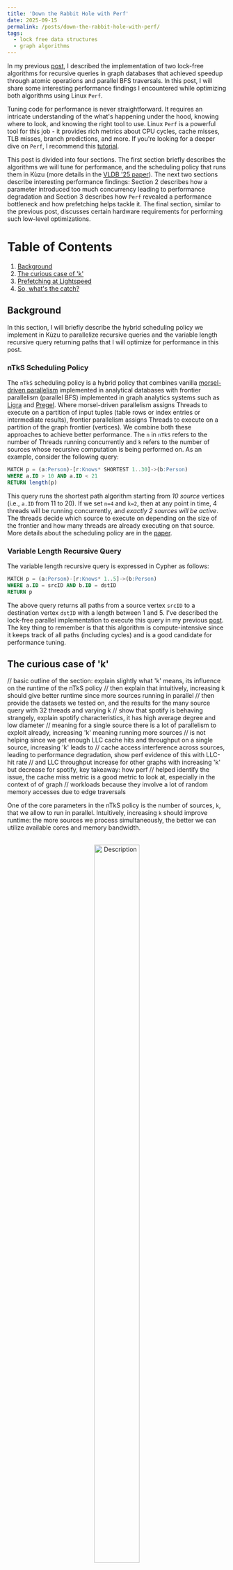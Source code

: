 ```yaml
---
title: 'Down the Rabbit Hole with Perf'
date: 2025-09-15
permalink: /posts/down-the-rabbit-hole-with-perf/
tags:
  - lock free data structures
  - graph algorithms
---
```


In my previous [post](https://anuchak.github.io/posts/anatomy-of-a-lock-free-algorithm/), I described
the implementation of two lock-free algorithms for recursive queries in graph databases that achieved speedup
through atomic operations and parallel BFS traversals. In this post, I will share some interesting performance
findings I encountered while optimizing both algorithms using Linux `Perf`.

Tuning code for performance is never straightforward. It requires an intricate understanding of the what's
happening under the hood, knowing where to look, and knowing the right tool to use. Linux `Perf` is a powerful
tool for this job - it provides rich metrics about CPU cycles, cache misses, TLB misses, branch predictions, and
more. If you're looking for a deeper dive on `Perf`, I recommend this [tutorial](https://github.com/NAThompson/performance_tuning_tutorial).

This post is divided into four sections. The first section briefly describes the algorithms we will tune for performance,
and the scheduling policy that runs them in Kùzu (more details in the [VLDB '25 paper](https://arxiv.org/abs/2508.19379)).
The next two sections describe interesting performance findings: Section 2 describes how a parameter introduced
too much concurrency leading to performance degradation and Section 3 describes how `Perf` revealed a performance 
bottleneck and how prefetching helps tackle it. The final section, similar to the previous post, discusses certain
hardware requirements for performing such low-level optimizations.

# Table of Contents
1. [Background](#Background)
2. [The curious case of 'k'](#the-curious-case-of-k)
3. [Prefetching at Lightspeed](#prefetching-at-lightspeed)
4. [So, what's the catch?](#so-whats-the-catch)


## Background

In this section, I will briefly describe the hybrid scheduling policy we implement in Kùzu to parallelize recursive
queries and the variable length recursive query returning paths that I will optimize for performance in this post.

### nTkS Scheduling Policy

The `nTkS` scheduling policy is a hybrid policy that combines vanilla [morsel-driven parallelism](https://db.in.tum.de/~leis/papers/morsels.pdf)
implemented in analytical databases with frontier parallelism (parallel BFS) implemented in graph analytics systems such
as [Ligra](https://jshun.csail.mit.edu/ligra.pdf) and [Pregel](https://15799.courses.cs.cmu.edu/fall2013/static/papers/p135-malewicz.pdf).
Where morsel-driven parallelism assigns Threads to execute on a partition of input tuples (table rows or index entries 
or intermediate results), frontier parallelism assigns Threads to execute on a partition of the graph frontier (vertices).
We combine both these approaches to achieve better performance. The `n` in `nTkS` refers to the 
number of Threads running concurrently and `k` refers to the number of sources whose recursive computation is being performed on.
As an example, consider the following query:

```sql
MATCH p = (a:Person)-[r:Knows* SHORTEST 1..30]->(b:Person)
WHERE a.ID > 10 AND a.ID < 21
RETURN length(p)
```

This query runs the shortest path algorithm starting from _10 source_ vertices (i.e., `a.ID` from 11 to 20).
If we set `n=4` and `k=2`, then at any point in time, 4 threads will be running concurrently, and _exactly 2 sources will
be active_. The threads decide which source to execute on depending on the size of the frontier and how many threads are
already executing on that source. More details about the scheduling policy are in the [paper](https://arxiv.org/abs/2508.19379).

### Variable Length Recursive Query

The variable length recursive query is expressed in Cypher as follows:

```sql
MATCH p = (a:Person)-[r:Knows* 1..5]->(b:Person)
WHERE a.ID = srcID AND b.ID = dstID
RETURN p
```

The above query returns all paths from a source vertex `srcID` to a destination vertex `dstID` with a length between 1 and 5.
I've described the lock-free parallel implementation to execute this query in my previous [post](https://anuchak.github.io/posts/anatomy-of-a-lock-free-algorithm/). 
The key thing to remember is that this algorithm is compute-intensive since it keeps track of all paths (including cycles)
and is a good candidate for performance tuning.

## The curious case of 'k'

// basic outline of the section: explain slightly what 'k' means, its influence on the runtime of the nTkS policy 
// then explain that intuitively, increasing k should give better runtime since more sources running in parallel 
// then provide the datasets we tested on, and the results for the many source query with 32 threads and varying k 
// show that spotify is behaving strangely, explain spotify characteristics, it has high average degree and low diameter 
// meaning for a single source there is a lot of parallelism to exploit already, increasing 'k' meaning running more sources 
// is not helping since we get enough LLC cache hits and throughput on a single source, increasing 'k' leads to 
// cache access interference across sources, leading to performance degradation, show perf evidence of this with LLC-hit rate 
// and LLC throughput increase for other graphs with increasing 'k' but decrease for spotify, key takeaway: how perf 
// helped identify the issue, the cache miss metric is a good metric to look at, especially in the context of of graph 
// workloads because they involve a lot of random memory accesses due to edge traversals

One of the core parameters in the nTkS policy is the number of sources, `k`, that we allow to run in parallel. 
Intuitively, increasing `k` should improve runtime: the more sources we process simultaneously, the better we can utilize
available cores and memory bandwidth.

<br>
<div style="text-align: center;">
  <figure style="display: inline-block; margin: 0;">
    <img src="/images/nTkS_policy.png" alt="Description" style="width: 65%;" />
    <figcaption style="text-align: center; font-size: 1.1rem;"><strong>Figure a</strong>: nTkS Runtime Policy </figcaption>
  </figure>
</div>
<br>

An alternative and more simple scheduling policy would be to simply run a single source at a time and parallelize
with all available threads. Then we don't need to worry about assigning threads to multiple source. However, this approach
leads to underutilization in practice since we are not able to parallelize a single source enough and get enough throughput.
We tested varying `k` on the following real-world + synthetic datasets:

<br>
<div style="display: flex; gap: 3rem; justify-content: center;">

  <div style="text-align: center;">
    <strong>Table: Datasets</strong>
    <table style="border-collapse: collapse; margin: 0 auto; font-size: 1.05rem;">
      <thead>
        <tr>
          <th style="border: 1px solid #ccc; padding: 8px 14px; text-align: center;"></th>
          <th style="border: 1px solid #ccc; padding: 8px 14px; text-align: center;">|V|</th>
          <th style="border: 1px solid #ccc; padding: 8px 14px; text-align: center;">|E|</th>
          <th style="border: 1px solid #ccc; padding: 8px 14px; text-align: center;">Avg Degree</th>
        </tr>
      </thead>
      <tbody>
        <tr>
          <td style="border: 1px solid #ccc; padding: 8px 14px;">LDBC-100</td>
          <td style="border: 1px solid #ccc; padding: 8px 14px;">448,626</td>
          <td style="border: 1px solid #ccc; padding: 8px 14px;">19,941,198</td>
          <td style="border: 1px solid #ccc; padding: 8px 14px;">44</td>
        </tr>
        <tr>
          <td style="border: 1px solid #ccc; padding: 8px 14px;">LiveJournal</td>
          <td style="border: 1px solid #ccc; padding: 8px 14px;">4,847,571</td>
          <td style="border: 1px solid #ccc; padding: 8px 14px;">68,993,773</td>
          <td style="border: 1px solid #ccc; padding: 8px 14px;">14</td>
        </tr>
        <tr>
          <td style="border: 1px solid #ccc; padding: 8px 14px;">Spotify</td>
          <td style="border: 1px solid #ccc; padding: 8px 14px;">3,604,454</td>
          <td style="border: 1px solid #ccc; padding: 8px 14px;">1,927,482,013</td>
          <td style="border: 1px solid #ccc; padding: 8px 14px;">535</td>
        </tr>
       <tr>
          <td style="border: 1px solid #ccc; padding: 8px 14px;">Graph500-28</td>
          <td style="border: 1px solid #ccc; padding: 8px 14px;">121,242,388</td>
          <td style="border: 1px solid #ccc; padding: 8px 14px;">4,236,163,958</td>
          <td style="border: 1px solid #ccc; padding: 8px 14px;">35</td>
       </tr>
      </tbody>
    </table>
  </div>
</div>
<br>

We ran a recursive join query, starting from 64 sources, keeping the total threads fixed at 32 threads while varying
`k` from 1 to 32 to see its effect on runtime. The following figure shows the improvement factor in runtime compared to 
`k=1` for each dataset:

<br>
<div style="text-align: center;">
  <figure style="display: inline-block; margin: 0;">
    <img src="/images/nTkS_experiment.png" alt="Description" style="width: 65%;" />
    <figcaption style="text-align: center; font-size: 1.1rem;"><strong>Figure b</strong>: Varying 'k' </figcaption>
  </figure>
</div>
<br>

As we notice from the figure, for most graphs (LDBC, LiveJournal, Graph500), increasing `k` leads to better performance 
with speedups of 2-3x, but for Spotify, increasing `k` actually leads to worse performance! Compared to the other datasets,
Spotify has a very high average degree (535) and this means that even a single source has a lot of parallelism to exploit.
This is where Linux `Perf` helped us identify the issue. We used `perf stat` to collect metrics for our query:

<br>
<div style="display: flex; gap: 3rem; justify-content: center;">
  <div style="text-align: center;">
    <strong>Table: Runtime (sec) vs LLC Throughput (LLC Tp, Million/s)</strong>
    <table style="border-collapse: collapse; margin: 0 auto; font-size: 1.05rem; border: 1px solid #777;">
      <thead>
        <tr>
          <th style="border: 1px solid #777; padding: 8px 14px;">Dataset</th>
          <th style="border: 1px solid #777; padding: 8px 14px;">Metric</th>
          <th style="border: 1px solid #777; padding: 8px 14px;">k=1</th>
          <th style="border: 1px solid #777; padding: 8px 14px;">k=2</th>
          <th style="border: 1px solid #777; padding: 8px 14px;">k=4</th>
          <th style="border: 1px solid #777; padding: 8px 14px;">k=8</th>
          <th style="border: 1px solid #777; padding: 8px 14px;">k=16</th>
          <th style="border: 1px solid #777; padding: 8px 14px;">k=32</th>
        </tr>
      </thead>
      <tbody>
        <tr>
          <td rowspan="3" style="border: 1px solid #777; padding: 8px 14px;">LDBC-100</td>
          <td style="border: 1px solid #777; padding: 8px 14px;">Time (s)</td>
          <td style="border: 1px solid #777;">4.1</td><td style="border: 1px solid #777;">3.3</td><td style="border: 1px solid #777;">2.3</td><td style="border: 1px solid #777;">1.5</td><td style="border: 1px solid #777;">1.3</td><td style="border: 1px solid #777;">1.2</td>
        </tr>
        <tr>
          <td style="border: 1px solid #777; padding: 8px 14px;">LLC Tp</td>
          <td style="border: 1px solid #777;">10.9</td><td style="border: 1px solid #777;">11.4</td><td style="border: 1px solid #777;">13.9</td><td style="border: 1px solid #777;">19.4</td><td style="border: 1px solid #777;">23.6</td><td style="border: 1px solid #777;">23.9</td>
        </tr>
        <tr>
          <td style="border: 1px solid #777; padding: 8px 14px;">CPU %</td>
          <td style="border: 1px solid #777;">66</td><td style="border: 1px solid #777;">78</td><td style="border: 1px solid #777;">85</td><td style="border: 1px solid #777;">88</td><td style="border: 1px solid #777;">95</td><td style="border: 1px solid #777;">98</td>
        </tr>
        <tr>
          <td rowspan="3" style="border: 1px solid #777; padding: 8px 14px;">LiveJournal</td>
          <td style="border: 1px solid #777; padding: 8px 14px;">Time (s)</td>
          <td style="border: 1px solid #777;">37.5</td><td style="border: 1px solid #777;">31.2</td><td style="border: 1px solid #777;">22.6</td><td style="border: 1px solid #777;">13.5</td><td style="border: 1px solid #777;">10.3</td><td style="border: 1px solid #777;">9.7</td>
        </tr>
        <tr>
          <td style="border: 1px solid #777; padding: 8px 14px;">LLC Tp</td>
          <td style="border: 1px solid #777;">6.2</td><td style="border: 1px solid #777;">6.5</td><td style="border: 1px solid #777;">7.2</td><td style="border: 1px solid #777;">9.5</td><td style="border: 1px solid #777;">10.7</td><td style="border: 1px solid #777;">10.9</td>
        </tr>
        <tr>
          <td style="border: 1px solid #777; padding: 8px 14px;">CPU %</td>
          <td style="border: 1px solid #777;">87</td><td style="border: 1px solid #777;">90</td><td style="border: 1px solid #777;">92</td><td style="border: 1px solid #777;">93</td><td style="border: 1px solid #777;">96</td><td style="border: 1px solid #777;">98</td>
        </tr>
        <tr>
          <td rowspan="3" style="border: 1px solid #777; padding: 8px 14px;">Spotify</td>
          <td style="border: 1px solid #777; padding: 8px 14px;">Time (s)</td>
          <td style="border: 1px solid #777;">82.8</td><td style="border: 1px solid #777;">71.8</td><td style="border: 1px solid #777;">68.7</td><td style="border: 1px solid #777;">73.0</td><td style="border: 1px solid #777;">82.8</td><td style="border: 1px solid #777;">95.6</td>
        </tr>
        <tr>
          <td style="border: 1px solid #777; padding: 8px 14px;">LLC Tp</td>
          <td style="border: 1px solid #777;">40.4</td><td style="border: 1px solid #777;">48.5</td><td style="border: 1px solid #777;">50.1</td><td style="border: 1px solid #777;">48.6</td><td style="border: 1px solid #777;">43.1</td><td style="border: 1px solid #777;">38.2</td>
        </tr>
        <tr>
          <td style="border: 1px solid #777; padding: 8px 14px;">CPU %</td>
          <td style="border: 1px solid #777;">94</td><td style="border: 1px solid #777;">96</td><td style="border: 1px solid #777;">98</td><td style="border: 1px solid #777;">97</td><td style="border: 1px solid #777;">95</td><td style="border: 1px solid #777;">91</td>
        </tr>
        <tr>
          <td rowspan="3" style="border: 1px solid #777; padding: 8px 14px;">Graph500-28</td>
          <td style="border: 1px solid #777; padding: 8px 14px;">Time (s)</td>
          <td style="border: 1px solid #777;">938.9</td><td style="border: 1px solid #777;">766.0</td><td style="border: 1px solid #777;">640.0</td><td style="border: 1px solid #777;">492.9</td><td style="border: 1px solid #777;">449.9</td><td style="border: 1px solid #777;">432.0</td>
        </tr>
        <tr>
          <td style="border: 1px solid #777; padding: 8px 14px;">LLC Tp</td>
          <td style="border: 1px solid #777;">12.7</td><td style="border: 1px solid #777;">15.1</td><td style="border: 1px solid #777;">17.2</td><td style="border: 1px solid #777;">21.2</td><td style="border: 1px solid #777;">23.0</td><td style="border: 1px solid #777;">24.0</td>
        </tr>
        <tr>
          <td style="border: 1px solid #777; padding: 8px 14px;">CPU %</td>
          <td style="border: 1px solid #777;">70</td><td style="border: 1px solid #777;">80</td><td style="border: 1px solid #777;">87</td><td style="border: 1px solid #777;">92</td><td style="border: 1px solid #777;">95</td><td style="border: 1px solid #777;">96</td>
        </tr>
      </tbody>
    </table>
  </div>
</div>
<br>




## Prefetching at Lightspeed

// basic outline of the section: explain that prefetching is a common optimization technique to hide memory latency
// show for a variable length query returning paths, what perf record indicated the most CPU cycles were spent on 
// memory loads, meaning we are memory bound, and show what is the exact single variable that is causing CPU stalls
// then apply software prefetching on the variable with __builtin_prefetch and show the results and speedup




## So, what's the catch?


